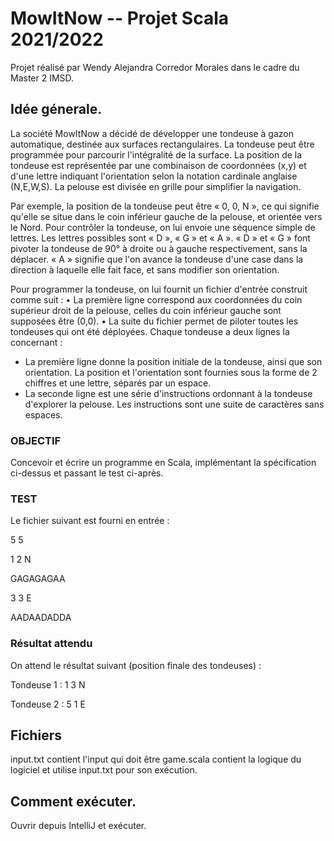 # MowItNow -- Projet Scala 2021/2022

Projet réalisé par Wendy Alejandra Corredor Morales dans le cadre du Master 2 IMSD. 

## Idée génerale.

La société MowItNow a décidé de développer une tondeuse à gazon automatique,
destinée aux surfaces rectangulaires.
La tondeuse peut être programmée pour parcourir l'intégralité de la surface. La position de
la tondeuse est représentée par une combinaison de coordonnées (x,y) et d'une lettre
indiquant l'orientation selon la notation cardinale anglaise (N,E,W,S). La pelouse est
divisée en grille pour simplifier la navigation.

Par exemple, la position de la tondeuse peut être « 0, 0, N », ce qui signifie qu'elle se
situe dans le coin inférieur gauche de la pelouse, et orientée vers le Nord.
Pour contrôler la tondeuse, on lui envoie une séquence simple de lettres. Les lettres
possibles sont « D », « G » et « A ».
« D » et « G » font pivoter la tondeuse de 90° à droite ou à gauche respectivement, sans la
déplacer. « A » signifie que l'on avance la tondeuse d'une case dans la direction à laquelle
elle fait face, et sans modifier son orientation.

Pour programmer la tondeuse, on lui fournit un fichier d'entrée construit comme suit :
• La première ligne correspond aux coordonnées du coin supérieur droit de la pelouse,
celles du coin inférieur gauche sont supposées être (0,0).
• La suite du fichier permet de piloter toutes les tondeuses qui ont été déployées.
Chaque tondeuse a deux lignes la concernant :
- La première ligne donne la position initiale de la tondeuse, ainsi que son
orientation. La position et l'orientation sont fournies sous la forme de 2 chiffres
et une lettre, séparés par un espace.
- La seconde ligne est une série d'instructions ordonnant à la tondeuse d'explorer
la pelouse. Les instructions sont une suite de caractères sans espaces.

### OBJECTIF
Concevoir et écrire un programme en Scala, implémentant la spécification ci-dessus et
passant le test ci-après.


### TEST
Le fichier suivant est fourni en entrée :

5 5

1 2 N

GAGAGAGAA

3 3 E

AADAADADDA

### Résultat attendu

On attend le résultat suivant (position finale des tondeuses) :


Tondeuse 1 : 1 3 N

Tondeuse 2 : 5 1 E


## Fichiers 
input.txt contient l'input qui doit être 
game.scala contient la logique du logiciel et utilise input.txt pour son exécution. 


## Comment exécuter.
Ouvrir depuis IntelliJ et exécuter. 
